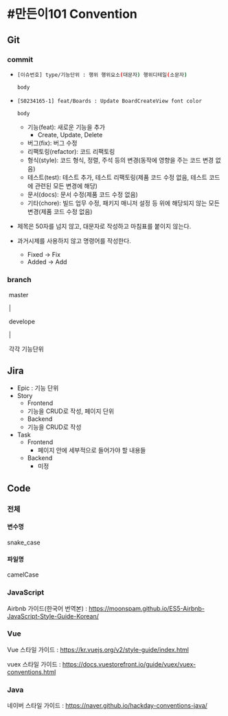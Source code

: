 # #만든이101 Convention

## Git

### commit

- ```bash
  [이슈번호] type/기능단위 : 행위 행위요소(대문자) 행위디테일(소문자)
  
  body 
  ```

- ```bash
  [S0234165-1] feat/Boards : Update BoardCreateView font color
  
  body
  ```

  - 기능(feat): 새로운 기능을 추가
    - Create, Update, Delete
  - 버그(fix): 버그 수정
  - 리팩토링(refactor): 코드 리팩토링
  - 형식(style): 코드 형식, 정렬, 주석 등의 변경(동작에 영향을 주는 코드 변경 없음)
  - 테스트(test): 테스트 추가, 테스트 리팩토링(제품 코드 수정 없음, 테스트 코드에 관련된 모든 변경에 해당)
  - 문서(docs): 문서 수정(제품 코드 수정 없음)
  - 기타(chore): 빌드 업무 수정, 패키지 매니저 설정 등 위에 해당되지 않는 모든 변경(제품 코드 수정 없음)

- 제목은 50자를 넘지 않고, 대문자로 작성하고 마침표를 붙이지 않는다.
- 과거시제를 사용하지 않고 명령어를 작성한다.
  - Fixed -> Fix
  - Added -> Add



### branch

​		master

​			|

​	  develope

​			|

​	각각 기능단위



## Jira

- Epic : 기능 단위
- Story
  - Frontend
  - 기능을 CRUD로 작성, 페이지 단위
  - Backend
  - 기능을 CRUD로 작성
- Task
  - Frontend
    - 페이지 안에 세부적으로 들어가야 할 내용들
  - Backend
    - 미정 





## Code

### 전체

#### 변수명

snake_case

#### 파일명

camelCase



### JavaScript

Airbnb 가이드(한국어 번역본) : https://moonspam.github.io/ES5-Airbnb-JavaScript-Style-Guide-Korean/



### Vue

Vue 스타일 가이드 : https://kr.vuejs.org/v2/style-guide/index.html

vuex 스타일 가이드 : https://docs.vuestorefront.io/guide/vuex/vuex-conventions.html



### Java

네이버 스타일 가이드 : https://naver.github.io/hackday-conventions-java/